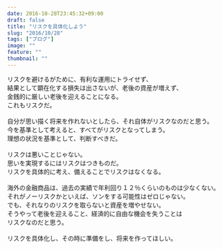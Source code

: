 ```yaml
---
date: 2016-10-28T23:45:32+09:00
draft: false
title: "リスクを具体化しよう"
slug: "2016/10/28"
tags: ["ブログ"]
image: ""
feature: ""
thumbnail: ""
---
```

<div>リスクを避けるがために、有利な運用にトライせず、</div><div>結果として顕在化する損失は出さないが、老後の資産が増えず、</div><div>金銭的に厳しい老後を迎えることになる。</div><div>これもリスクだ。</div><div><br/>自分が思い描く将来を作れないとしたら、それ自体がリスクなのだと思う。</div><div>今を基準として考えると、すべてがリスクとなってしまう。</div><div>理想の状況を基準として、判断すべきだ。</div><div><br/>リスクは悪いことじゃない。</div><div>思いを実現するにはリスクはつきものだ。</div><div>リスクを具体的に考え、備えることでリスクはなくなる。</div><div><br/>海外の金融商品は、過去の実績で年利回り１２％くらいのものは少なくない。</div><div>それがノーリスクかといえば、ソンをする可能性はゼロじゃない。</div><div>でも、それなりのリスクを取らないと資産を増やせない。</div><div>そうやって老後を迎えること、経済的に自由な機会を失うことは</div><div>リスクなのだと思う。</div><div><br/>リスクを具体化し、その時に準備をし、将来を作ってほしい。</div>


